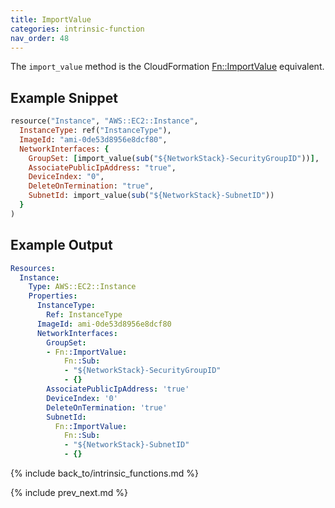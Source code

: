```yaml
---
title: ImportValue
categories: intrinsic-function
nav_order: 48
---
```


The `import_value` method is the CloudFormation [Fn::ImportValue](https://docs.aws.amazon.com/AWSCloudFormation/latest/UserGuide/intrinsic-function-reference-importvalue.html) equivalent.

## Example Snippet

```ruby
resource("Instance", "AWS::EC2::Instance",
  InstanceType: ref("InstanceType"),
  ImageId: "ami-0de53d8956e8dcf80",
  NetworkInterfaces: {
    GroupSet: [import_value(sub("${NetworkStack}-SecurityGroupID"))],
    AssociatePublicIpAddress: "true",
    DeviceIndex: "0",
    DeleteOnTermination: "true",
    SubnetId: import_value(sub("${NetworkStack}-SubnetID"))
  }
)
```

## Example Output

```yaml
Resources:
  Instance:
    Type: AWS::EC2::Instance
    Properties:
      InstanceType:
        Ref: InstanceType
      ImageId: ami-0de53d8956e8dcf80
      NetworkInterfaces:
        GroupSet:
        - Fn::ImportValue:
            Fn::Sub:
            - "${NetworkStack}-SecurityGroupID"
            - {}
        AssociatePublicIpAddress: 'true'
        DeviceIndex: '0'
        DeleteOnTermination: 'true'
        SubnetId:
          Fn::ImportValue:
            Fn::Sub:
            - "${NetworkStack}-SubnetID"
            - {}
```

{% include back_to/intrinsic_functions.md %}

{% include prev_next.md %}
